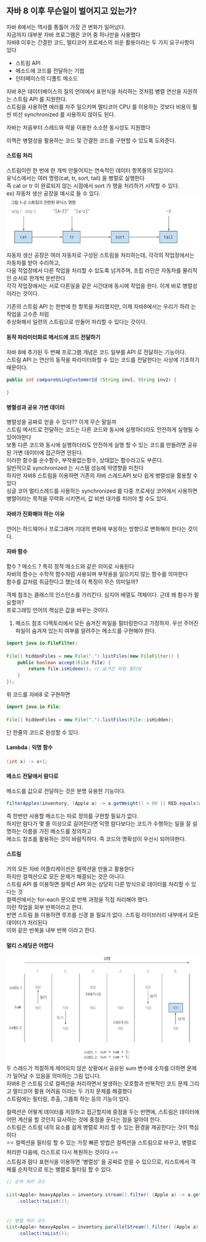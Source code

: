 ## 자바 8 이후 무슨일이 벌어지고 있는가?
자바 8에서는 역사를 통틀어 가장 큰 변화가 일어났다. <br>
지금까지 대부분 자바 프로그램은 코어 중 하나만을 사용했다<br>
자바8 이후는 간결한 코드, 멀티코어 프로세스의 쉬운 활용이라는 두 가지 요구사항이 있다<br>
- 스트림 API
- 메소드에 코드를 전달하는 기법
- 인터페이스의 디폴트 메소드

자바 8은 데이터베이스의 질의 언어에서 표현식을 처리하는 것처럼 병렬 연산을 지원하는 스트림 API 를 지원한다.<br>
스트림을 사용하면 에러를 자주 일으키며 멀티코어 CPU 를 이용하는 것보다 비용이 훨씬 비산 synchronized 를 사용하지 않아도 된다.<br>

자바는 처음부터 스레드와 락을 이용한 소소한 동시성도 지원했다<br>

이책은 병렬성을 활용하는 코드 및 간결한 코드를 구현할 수 있도록 도와준다.

#### 스트림 처리
스트림이란 한 번에 한 개씩 만들어지는 연속적인 데이터 항목들의 모임이다. <br>
유닉스에서는 여러 명령(cat, tr, sort, tail) 을 병렬로 실행한다<br>
즉 cat or tr 이 완료되지 않는 시점에서 sort 가 행을 처리하기 시작할 수 있다.<br>
ex) 자동차 생산 공장을 예시로 들 수 있다.<br>
![img.png](img.png)
자동차 생산 공장은 여러 자동차로 구성된 스트림을 처리하는데, 각각의 작업장에서는 자동차를 받아 수리하고,<br>
다음 작업장에서 다른 작업을 처리할 수 있도록 넘겨주며, 조립 라인은 자동차를 물리적인 순서로 한개씩 운반한다<br>
각각 작업장에서는 서로 다른일을 같은 시간대에 동시에 작업을 한다. 이게 바로 병렬성 이라는 것이다. 

기존의 스트림 API 는 한번에 한 항목을 처리했지만, 이제 자바8에서는 우리가 하려 는 작업을 고수준 처럼<br>
추상화해서 일련의 스트림으로 만들어 처리할 수 있다는 것이다. 


#### 동작 파라미터화로 메서드에 코드 전달하기
자바 8에 추가된 두 번째 프로그램 개념은 코드 일부를 API 로 전달하는 기능이다.<br>
스트림 API 는 연산의 동작을 파라미터화할 수 있는 코드를 전달한다는 사상에 기초하기 때문이다.
```java
public int compareUsingCustomerId (String inv1, String inv2) {
	
}
```

#### 병렬성과 공유 가변 데이터
병렬성을 공짜로 얻을 수 있다?? 이게 무슨 말일까<br>
스트림 메서드로 전달하는 코드는 다른 코드와 동시에 실행하더라도 안전하게 실행될 수 있어야한다<br>
보통 다른 코드와 동시에 실행하더라도 안전하게 실행 할 수 있는 코드를 만들려면 공유된 가변 데이터에 접근하면 안된다.<br>
이러한 함수를 순수함수, 부작용없는함수, 상태없는 함수라고도 부른다.<br>
일반적으로 synchronized 는 시스템 성능에 악영향을 미친다<br>
하지만 자바8 스트림을 이용하면 기존의 자바 스레드API 보다 쉽게 병렬성을 활용할 수 있다<br>
싱글 코어 멀티스레드를 사용하는 synchronized 를 다중 프로세싱 코어에서 사용하면 <br>
병렬이라는 목적을 무력화 시키면서, 값 비싼 대가를 치러야 할 수도 있다.<br>

#### 자바가 진화해야 하는 이유
언어는 하드웨어나 프로그래머 기대의 변화에 부응하는 방향으로 변화해야 한다는 것이다.<br>

#### 자바 함수
함수 ? 메소드 ? 특히 정적 메소드와 같은 의미로 사용된다<br>
자바의 함수는 수학적 함수처럼 사용되며 부작용을 일으키지 않는 함수를 의마한다<br>
함수를 값처럼 취급한다고 했는데 이 특징이 무슨 의미일까?<br>

객체 참조는 클래스의 인스턴스를 가리킨다. 심지어 배열도 객체이다. 근데 왜 함수가 필요할까?<br>
프로그래밍 언어의 핵심은 값을 바꾸는 것이다. <br>

1) 메소드 참조
디렉토리에서 모든 숨겨진 파일을 필터링한다고 가정하자. 우선 주어진 파일이 숨겨져 있는지 여부를 알려주는 메소드를 구현해야 한다.

```java
import java.io.FileFilter;

File[] hiddenFiles = new File(".").listFiles(new FileFilter() {
	public boolean accept(File file) {
		return file.isHideen(); // 숨겨진 파일 필터링
    }
});
```

위 코드를 자바8 로 구현하면

```java
import java.io.File;

File[] hiddenFiles = new File(".").listFiles(File::isHidden);
```

단 한줄의 코드로 완성할 수 있다. 

#### Lambda : 익명 함수
```java
(int x) -> x+1;
```

#### 메소드 전달에서 람다로
메소드를 값으로 전달하는 것은 분명 유용한 기능이다. <br>
```java
filterApples(inventory, (Apple a) -> a.getWeight() < 80 || RED.equals(a.getColor()) );
```

즉 한번만 사용할 메소드는 따로 정의를 구현할 필요가 없다.<br>
하지만 람다가 몇 줄 이상으로 길어진다면 익명 람다보다는 코드가 수행하는 일을 잘 설명하는 이름을 가진 메소드를 정의하고<br>
메소드 참조를 활용하는 것이 바람직하다. 즉 코드의 명확성이 우선시 되어야한다.<br>

#### 스트림
거의 모든 자바 어플리케이션은 컬렉션을 만들고 활용한다<br>
하지만 컬렉션으로 모든 문제가 해결되는 것은 아니다.<br>
스트림 API 를 이용하면 컬렉션 API 와는 상당히 다른 방식으로 데이터를 처리할 수 있다는 것<br>
컬렉션에서는 for-each 문으로 반복 과정을 직접 처리해야 했다. <br>
이런 작업을 외부 반복이라고 한다. <br>
반면 스트림 을 이용하면 루프를 신경 쓸 필요가 없다. 스트림 라이브러리 내부에서 모든 데이터가 처리된다<br>
이와 같은 반복을 내부 반복 이라고 한다.

#### 멀티 스레딩은 어렵다
![img_1.png](img_1.png)
두 스레드가 적절하게 제어되지 않은 상황에서 공유된 sum 변수에 숫자를 더하면 문제가 일어날 수 있음을 의미하는 그림 입니다.<br>
자바8 은 스트림 으로 컬렉션을 처리하면서 발생하는 모호함과 반복적인 코드 문제 그리고 멀티코어 활용 어려움 이라는 두 가지 문제를 해결했다 <br>
스트림에는 필터링, 추출, 그룹화 하는 등의 기능이 있다.<br>

컬렉션은 어떻게 데이터를 저장하고 접근할지에 중점을 두는 반면에, 스트림은 데이터에 어떤 계산을 할 것인지 묘사하는 것에 중점을 둔다는 점을 알아야 한다.<br>
스트림은 스트림 내의 요소를 쉽게 병렬로 처리 할 수 있는 환경을 제공한다는 것이 핵심이다 <br>
⭐️⭐️ 컬렉션을 필터링 할 수 있는 가장 빠른 방법은 컬렉션을 스트림으로 바꾸고, 병렬로 처리한 다음에, 리스트로 다시 복원하는 것이다 ⭐️⭐️<br>
스트림과 람다 표현식을 이용하면 '병렬성' 을 공짜로 얻을 수 있으므로, 리스트에서 객체를 순차적으로 또는 병렬로 필터링 할 수 있다.

```java
// 순차 처리 코드

List<Apple> heavyApples = inventory.stream().filter( (Apple a) -> a.getWeight() > 150)
    .collect(toList());


// 병렬 처리 코드
List<Apple> heavyApples = inventory.parallelStream().filter( (Apple a) -> a.getWeight() > 150)
    .collect(toList());
```
























































